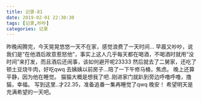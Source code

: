 ```yaml
---
title: 记录-81
date: 2019-02-01 22:30:30
tags: [记录,吵吵]
categories: 记录
---
```

昨晚闹腾完，今天晃晃悠悠一天不在家，感觉浪费了一天时间...
早晨又吵吵，说我们是“在他酒后故意惹怒他”，事实上这人几乎每天都在喝酒，不喝酒时就用“没时间”来打发，而且酒后还闹事，该如何避开呢23333
然后就去了二舅家，还吃了顿土豆烧牛肉，好吃qwq
去姨姨以前房子...陪了一下午修马桶，焦虑。
晚上还算平静，因为他在睡觉。
猫猫大概是想我了吧..刚进家门就趴到旁边呼噜呼噜，撸猫，幸福。
写到这里..才22.35，准备追番一集再睡觉了qwq
晚安！
希望明天是充满希望的一天吧。